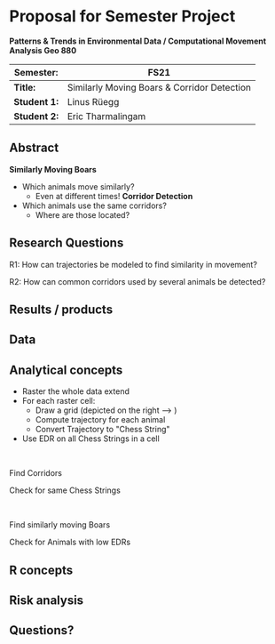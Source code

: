 # Proposal for Semester Project

**Patterns & Trends in Environmental Data / Computational Movement
Analysis Geo 880**

| Semester:      |  FS21                                 |
|----------------|---------------------------------- |
| **Title:**     |  Similarly Moving Boars & Corridor Detection                         |
| **Student 1:** |  Linus Rüegg                                 |
| **Student 2:** |  Eric Tharmalingam                |


## Abstract 

<!-- A short abstract of your project proposal (50-60 words) -->
**Similarly Moving Boars**
- Which animals move similarly?
  - Even at different times!
**Corridor Detection**
- Which animals use the same corridors?
  - Where are those located?

## Research Questions

<!-- What are the research questions of your project? (50-60 words) -->

R1: How can trajectories be modeled to find similarity in movement?

R2: How can common corridors used by several animals be detected?

## Results / products

<!-- Which results/products do you expect, anticipate? -->

## Data

<!-- What data will you use? Will you require additional context data? Where do you get this data from? Do you already have all the data? -->

## Analytical concepts

<!-- Which analytical concepts will you use? What conceptual movement spaces and respective modelling approaches of trajectories will you be using? What additional spatial analysis methods will you be using? -->
- Raster the whole data extend
- For each raster cell:
  - Draw a grid (depicted on the right --> )
  - Compute trajectory for each animal
  - Convert Trajectory to "Chess String"
- Use EDR on all Chess Strings in a cell

​

Find Corridors​

Check for same Chess Strings​

​

Find similarly moving Boars​

Check for Animals with low EDRs

## R concepts

<!-- Which R concepts, functions, packages will you mainly use. What additional spatial analysis methods will you be using? -->

## Risk analysis

<!-- What could be the biggest challenges/problems you might face? What is your plan B? -->

## Questions? 

<!-- 
Which questions would you like to discuss at the coaching session? 

For questions regarding the data: Please file an issue here: https://github.com/ComputationalMovementAnalysis/ComputationalMovementAnalysisData/issues

-->
